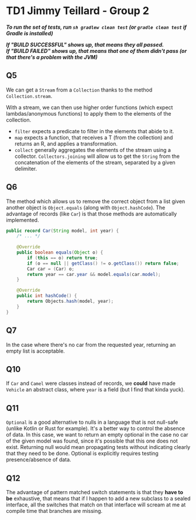 # TD1 Jimmy Teillard - Group 2

***To run the set of tests, run `sh gradlew clean test` 
(or `gradle clean test` if Gradle is installed)***

***If "BUILD SUCCESSFUL" shows up, that means they all passed.\
If "BUILD FAILED" shows up, that means that one of them didn't pass
(or that there's a problem with the JVM)***

## Q5

We can get a `Stream` from a `Collection`
thanks to the method `Collection.stream`.

With a stream, we can then use higher order functions 
(which expect lambdas/anonymous functions) to apply them to the elements
of the collection.

- `filter` expects a predicate to filter in the elements that abide to it.
- `map` expects a function, that receives a T (from the collection)
  and returns an R, and applies a transformation.
- `collect` generally aggregates the elements of the stream using a
  collector. `Collectors.joining` will allow us to get the `String`
  from the concatenation of the elements of the stream, separated
  by a given delimiter.

## Q6

The method which allows us to remove the correct object from a list given
another object is `Object.equals` (along with `Object.hashCode`).
The advantage of records (like `Car`) is that those methods are
automatically implemented.

```java
public record Car(String model, int year) {
    /* ... */
    
    @Override
    public boolean equals(Object o) {
        if (this == o) return true;
        if (o == null || getClass() != o.getClass()) return false;
        Car car = (Car) o;
        return year == car.year && model.equals(car.model);
    }

    @Override
    public int hashCode() {
        return Objects.hash(model, year);
    }
}
```

## Q7

In the case where there's no car from the requested year,
returning an empty list is acceptable.

## Q10

If `Car` and `Camel` were classes instead of records, 
we **could** have made `Vehicle` an abstract class, where `year` is
a field (but I find that kinda yuck).

## Q11

`Optional` is a good alternative to nulls in a language that is not null-safe 
(unlike Kotlin or Rust for example). It's a better way to control the absence of data.
In this case, we want to return an empty optional in the case no car of the given model
was found, since it's possible that this one does not exist.
Returning null would mean propagating tests without indicating clearly that they need
to be done. Optional is explicitly requires testing presence/absence of data.

## Q12

The advantage of pattern matched switch statements is that they **have to be** exhaustive,
that means that if I happen to add a new subclass to a sealed interface, all the switches
that match on that interface will scream at me at compile time that branches are missing.